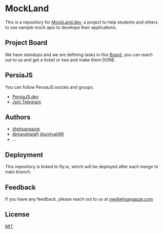 # MockLand

This is a repository for [MockLand.dev](https://mockland.dev), a project to help students and others to use sample mock apis to develope their applications.

## Project Board

We have standups and we are defining tasks in this [Board](https://github.com/users/ehsangazar/projects/2/views/1), you can reach out to us and get a ticket or two and make them DONE.

## PersiaJS

You can follow PersiaJS socials and groups.

- [PersiaJS.dev](https://persiajs.dev)
- [Join Telegram](https://t.me/joinchat/BcZHTxkf2MoIC1pHxJ_xSw)

## Authors

- [@ehsangazar](https://www.github.com/ehsangazar)
- [@maralnajafi](https://www.github.com/maralnajafi)
  [@unityali99](https://github.com/unityali99)
- ...

## Deployment

This repository is linked to fly.io, which will be deployed after each merge to main branch.

## Feedback

If you have any feedback, please reach out to us at me@ehsangazar.com

## License

[MIT](https://choosealicense.com/licenses/mit/)
